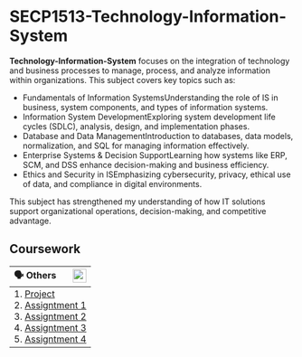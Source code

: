 # SECP1513-Technology-Information-System

**Technology-Information-System** focuses on the integration of technology and business processes to manage, process, and analyze information within organizations. This subject covers key topics such as:

- Fundamentals of Information SystemsUnderstanding the role of IS in business, system components, and types of information systems.
- Information System DevelopmentExploring system development life cycles (SDLC), analysis, design, and implementation phases.
- Database and Data ManagementIntroduction to databases, data models, normalization, and SQL for managing information effectively.
- Enterprise Systems & Decision SupportLearning how systems like ERP, SCM, and DSS enhance decision-making and business efficiency.
- Ethics and Security in ISEmphasizing cybersecurity, privacy, ethical use of data, and compliance in digital environments.

This subject has strengthened my understanding of how IT solutions support organizational operations, decision-making, and competitive advantage.

## Coursework
| <img alt="activity status" align="right" height="24" src="images/kotak.svg" /> 🗣 Others |
|:---|
| 1. [Project](Project)<br>2. [Assigntment 1](https://github.com/catherineisonline)<br>3. [Assigntment 2](https://dev.to/github/how-to-create-a-github-profile-readme-jha)<br>4. [Assigntment 3](https://dev.to/m0nica/how-to-create-a-github-profile-readme-1paj)<br>5. [Assigntment 4](https://github.com/katiehuangx)|
